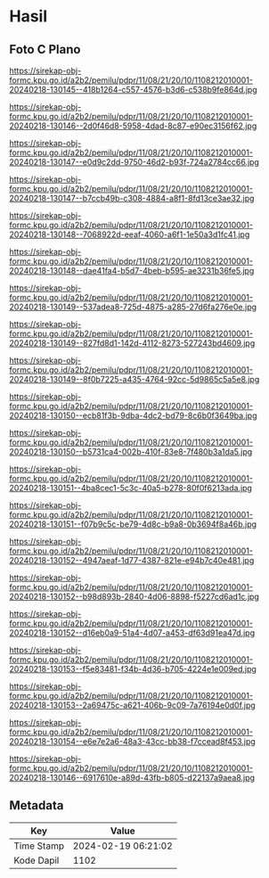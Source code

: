 # Hasil

## Foto C Plano

https://sirekap-obj-formc.kpu.go.id/a2b2/pemilu/pdpr/11/08/21/20/10/1108212010001-20240218-130145--418b1264-c557-4576-b3d6-c538b9fe864d.jpg

https://sirekap-obj-formc.kpu.go.id/a2b2/pemilu/pdpr/11/08/21/20/10/1108212010001-20240218-130146--2d0f46d8-5958-4dad-8c87-e90ec3156f62.jpg

https://sirekap-obj-formc.kpu.go.id/a2b2/pemilu/pdpr/11/08/21/20/10/1108212010001-20240218-130147--e0d9c2dd-9750-46d2-b93f-724a2784cc66.jpg

https://sirekap-obj-formc.kpu.go.id/a2b2/pemilu/pdpr/11/08/21/20/10/1108212010001-20240218-130147--b7ccb49b-c308-4884-a8f1-8fd13ce3ae32.jpg

https://sirekap-obj-formc.kpu.go.id/a2b2/pemilu/pdpr/11/08/21/20/10/1108212010001-20240218-130148--7068922d-eeaf-4060-a6f1-1e50a3d1fc41.jpg

https://sirekap-obj-formc.kpu.go.id/a2b2/pemilu/pdpr/11/08/21/20/10/1108212010001-20240218-130148--dae41fa4-b5d7-4beb-b595-ae3231b36fe5.jpg

https://sirekap-obj-formc.kpu.go.id/a2b2/pemilu/pdpr/11/08/21/20/10/1108212010001-20240218-130149--537adea8-725d-4875-a285-27d6fa276e0e.jpg

https://sirekap-obj-formc.kpu.go.id/a2b2/pemilu/pdpr/11/08/21/20/10/1108212010001-20240218-130149--827fd8d1-142d-4112-8273-527243bd4609.jpg

https://sirekap-obj-formc.kpu.go.id/a2b2/pemilu/pdpr/11/08/21/20/10/1108212010001-20240218-130149--8f0b7225-a435-4764-92cc-5d9865c5a5e8.jpg

https://sirekap-obj-formc.kpu.go.id/a2b2/pemilu/pdpr/11/08/21/20/10/1108212010001-20240218-130150--ecb81f3b-9dba-4dc2-bd79-8c6b0f3649ba.jpg

https://sirekap-obj-formc.kpu.go.id/a2b2/pemilu/pdpr/11/08/21/20/10/1108212010001-20240218-130150--b5731ca4-002b-410f-83e8-7f480b3a1da5.jpg

https://sirekap-obj-formc.kpu.go.id/a2b2/pemilu/pdpr/11/08/21/20/10/1108212010001-20240218-130151--4ba8cec1-5c3c-40a5-b278-80f0f6213ada.jpg

https://sirekap-obj-formc.kpu.go.id/a2b2/pemilu/pdpr/11/08/21/20/10/1108212010001-20240218-130151--f07b9c5c-be79-4d8c-b9a8-0b3694f8a46b.jpg

https://sirekap-obj-formc.kpu.go.id/a2b2/pemilu/pdpr/11/08/21/20/10/1108212010001-20240218-130152--4947aeaf-1d77-4387-821e-e94b7c40e481.jpg

https://sirekap-obj-formc.kpu.go.id/a2b2/pemilu/pdpr/11/08/21/20/10/1108212010001-20240218-130152--b98d893b-2840-4d06-8898-f5227cd6ad1c.jpg

https://sirekap-obj-formc.kpu.go.id/a2b2/pemilu/pdpr/11/08/21/20/10/1108212010001-20240218-130152--d16eb0a9-51a4-4d07-a453-df63d91ea47d.jpg

https://sirekap-obj-formc.kpu.go.id/a2b2/pemilu/pdpr/11/08/21/20/10/1108212010001-20240218-130153--f5e83481-f34b-4d36-b705-4224e1e009ed.jpg

https://sirekap-obj-formc.kpu.go.id/a2b2/pemilu/pdpr/11/08/21/20/10/1108212010001-20240218-130153--2a69475c-a621-406b-9c09-7a76194e0d0f.jpg

https://sirekap-obj-formc.kpu.go.id/a2b2/pemilu/pdpr/11/08/21/20/10/1108212010001-20240218-130154--e6e7e2a6-48a3-43cc-bb38-f7ccead8f453.jpg

https://sirekap-obj-formc.kpu.go.id/a2b2/pemilu/pdpr/11/08/21/20/10/1108212010001-20240218-130146--6917610e-a89d-43fb-b805-d22137a9aea8.jpg


## Metadata

| Key        | Value               |
| ---------- | ------------------- |
| Time Stamp | 2024-02-19 06:21:02 |
| Kode Dapil | 1102                |



